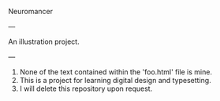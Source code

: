 Neuromancer

—

An illustration project.

—

1. None of the text contained within the 'foo.html' file is mine.
2. This is a project for learning digital design and typesetting.
3. I will delete this repository upon request.
